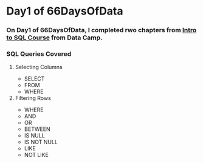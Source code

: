 # Day1 of 66DaysOfData

### On Day1 of 66DaysOfData, I completed rwo chapters from <a href = "https://campus.datacamp.com/courses/introduction-to-sql">Intro to SQL Course</a> from Data Camp.
 
### SQL Queries Covered
<ol>
  <li>Selecting Columns</li>
  <ul>
    <li>SELECT</li>
    <li>FROM</li>
    <li>WHERE</li>
  </ul>
  <li>Filtering Rows</li>
  <ul>
    <li>WHERE</li>
    <li>AND</li>
    <li>OR</li>
    <li>BETWEEN</li>
    <li>IS NULL</li>
    <li>IS NOT NULL</li>
    <li>LIKE</li>
    <li>NOT LIKE</li>
  </ul>
</ol>
